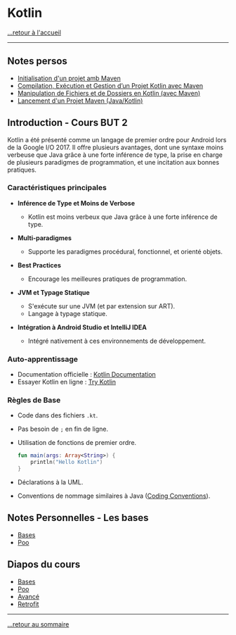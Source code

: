 # Kotlin

[...retour à l'accueil](../../README.md)

---

## Notes persos

* [Initialisation d'un projet amb Maven](./notes/initprojet.md)
* [Compilation, Exécution et Gestion d’un Projet Kotlin avec Maven](./notes/commandes1.md)
* [Manipulation de Fichiers et de Dossiers en Kotlin (avec Maven)](./notes/images.md)
* [Lancement d'un Projet Maven (Java/Kotlin)](./notes/lancement.md)

## Introduction - Cours BUT 2

Kotlin a été présenté comme un langage de premier ordre pour Android lors de la Google I/O 2017. Il offre plusieurs avantages, dont une syntaxe moins verbeuse que Java grâce à une forte inférence de type, la prise en charge de plusieurs paradigmes de programmation, et une incitation aux bonnes pratiques.

### Caractéristiques principales

- **Inférence de Type et Moins de Verbose**
  - Kotlin est moins verbeux que Java grâce à une forte inférence de type.

- **Multi-paradigmes**
  - Supporte les paradigmes procédural, fonctionnel, et orienté objets.

- **Best Practices**
  - Encourage les meilleures pratiques de programmation.

- **JVM et Typage Statique**
  - S'exécute sur une JVM (et par extension sur ART).
  - Langage à typage statique.

- **Intégration à Android Studio et IntelliJ IDEA**
  - Intégré nativement à ces environnements de développement.

### Auto-apprentissage

- Documentation officielle : [Kotlin Documentation](https://kotlinlang.org/docs/reference/)
- Essayer Kotlin en ligne : [Try Kotlin](https://try.kotlinlang.org/)

### Règles de Base

- Code dans des fichiers `.kt`.
- Pas besoin de `;` en fin de ligne.
- Utilisation de fonctions de premier ordre.
  
  ```kotlin
  fun main(args: Array<String>) {
      println("Hello Kotlin")
  }
  ```

- Déclarations à la UML.
- Conventions de nommage similaires à Java ([Coding Conventions](https://kotlinlang.org/docs/reference/coding-conventions.html)).

## Notes Personnelles - Les bases

* [Bases](./notes/bases.md)
* [Poo](./notes/poo.md)

## Diapos du cours

* [Bases](https://lprovot.fr/Kotlin/CoursBase.pdf)
* [Poo](https://lprovot.fr/Kotlin/CoursObjet.pdf)
* [Avancé](https://lprovot.fr/Kotlin/CoursObjet.pdf)
* [Retrofit](https://lprovot.fr/Kotlin/CoursRetrofit.pdf)

---

[...retour au sommaire](../../README.md)
